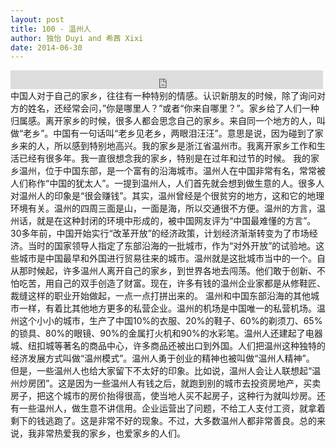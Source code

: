 ```yaml
---
layout: post
title: 100 - 温州人
author: 独怡 Duyi and 希茜 Xixi
date: 2014-06-30
---
```


<iframe src="https://archive.org/embed/slowchinese_201909/Slow_Chinese_100.mp3" width="500" height="30" frameborder="0" webkitallowfullscreen="true" mozallowfullscreen="true" allowfullscreen></iframe>
中国人对于自己的家乡，往往有一种特别的情感。认识新朋友的时候，除了询问对方的姓名，还经常会问，”你是哪里人？”或者“你来自哪里？”。家乡给了人们一种归属感。离开家乡的时候，很多人都会思念自己的家乡。来自同一个地方的人，叫做“老乡”。中国有一句话叫“老乡见老乡，两眼泪汪汪”。意思是说，因为碰到了家乡来的人，所以感到特别地高兴。我的家乡是浙江省温州市。我离开家乡工作和生活已经有很多年。我一直很想念我的家乡，特别是在过年和过节的时候。
我的家乡温州，位于中国东部，是一个富有的沿海城市。温州人在中国非常有名，常常被人们称作“中国的犹太人”。一提到温州人，人们首先就会想到做生意的人。很多人对温州人的印象是“很会赚钱”。其实，温州曾经是个很贫穷的地方，这和它的地理环境有关。温州的四周三面是山，一面是海，所以交通很不方便。温州的方言，温州话，就是在这种封闭的环境中形成的，被中国网友评为“中国最难懂的方言”。
30多年前，中国开始实行“改革开放”的经济政策，计划经济渐渐转变为了市场经济。当时的国家领导人指定了东部沿海的一批城市，作为“对外开放”的试验地。这些城市是中国最早和外国进行贸易往来的城市。温州就是这批城市当中的一个。自从那时候起，许多温州人离开自己的家乡，到世界各地去闯荡。他们敢于创新、不怕吃苦，用自己的双手创造了财富。现在，许多有钱的温州企业家都是从修鞋匠、裁缝这样的职业开始做起，一点一点打拼出来的。
温州和中国东部沿海的其他城市一样，有着比其他地方更多的私营企业。温州的机场是中国唯一的私营机场。温州这个小小的城市，生产了中国10%的衣服、20%的鞋子、60%的剃须刀、65%的锁具、80%的眼镜、90%的金属打火机和90%的水彩笔。温州人还建起了电器城、纽扣城等著名的商品中心，许多商品还被出口到外国。人们把温州这种独特的经济发展方式叫做“温州模式”。温州人勇于创业的精神也被叫做“温州人精神”。
但是，一些温州人也给大家留下不太好的印象。比如说，温州人会让人联想起“温州炒房团”。这是因为一些温州人有钱之后，就跑到别的城市去投资房地产，买卖房子，把这个城市的房价抬得很高，使当地人买不起房子，这种行为就叫炒房。还有一些温州人，做生意不讲信用。企业运营出了问题，不给工人支付工资，就拿着剩下的钱逃跑了。这是非常不好的现象。不过，大多数温州人都非常善良。总的来说，我非常热爱我的家乡，也爱家乡的人们。
 
